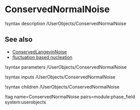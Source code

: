 # ConservedNormalNoise

!syntax description /UserObjects/ConservedNormalNoise

## See also

- [ConservedLangevinNoise](/ConservedLangevinNoise.md)
- [fluctuation based nucleation](Nucleation/LangevinNoise.md)

!syntax parameters /UserObjects/ConservedNormalNoise

!syntax inputs /UserObjects/ConservedNormalNoise

!syntax children /UserObjects/ConservedNormalNoise

!tag name=ConservedNormalNoise pairs=module:phase_field system:userobjects
